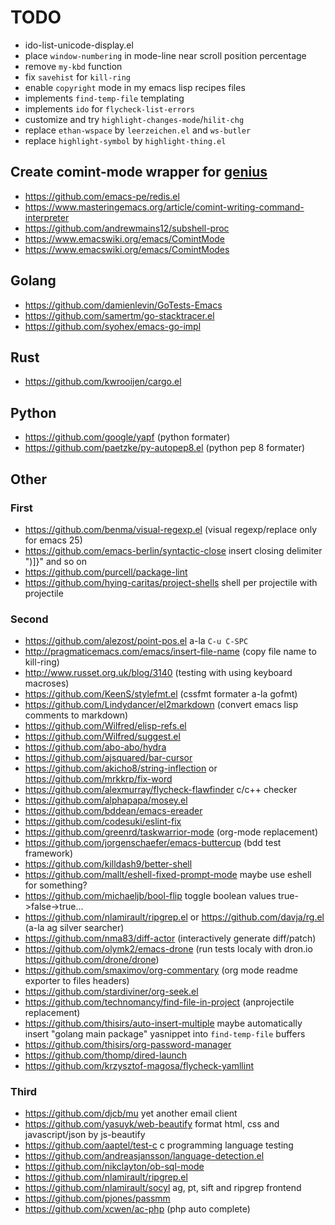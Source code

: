 # TODO

* ido-list-unicode-display.el
* place `window-numbering` in mode-line near scroll position percentage
* remove `my-kbd` function
* fix `savehist` for `kill-ring`
* enable `copyright` mode in my emacs lisp recipes files
* implements `find-temp-file` templating
* implements `ido` for `flycheck-list-errors`
* customize and try `highlight-changes-mode`/`hilit-chg`
* replace `ethan-wspace` by `leerzeichen.el` and `ws-butler`
* replace `highlight-symbol` by `highlight-thing.el`

## Create comint-mode wrapper for [genius][]

* <https://github.com/emacs-pe/redis.el>
* <https://www.masteringemacs.org/article/comint-writing-command-interpreter>
* <https://github.com/andrewmains12/subshell-proc>
* <https://www.emacswiki.org/emacs/ComintMode>
* <https://www.emacswiki.org/emacs/ComintModes>

[genius]: http://www.jirka.org/genius.html

## Golang

* https://github.com/damienlevin/GoTests-Emacs
* https://github.com/samertm/go-stacktracer.el
* https://github.com/syohex/emacs-go-impl

## Rust

* https://github.com/kwrooijen/cargo.el

## Python

* https://github.com/google/yapf (python formater)
* https://github.com/paetzke/py-autopep8.el (python pep 8 formater)

## Other

### First

* https://github.com/benma/visual-regexp.el (visual regexp/replace only for emacs 25)
* https://github.com/emacs-berlin/syntactic-close insert closing delimiter ")]}" and so on
* https://github.com/purcell/package-lint
* https://github.com/hying-caritas/project-shells shell per projectile with projectile

### Second

* https://github.com/alezost/point-pos.el a-la `C-u C-SPC`
* http://pragmaticemacs.com/emacs/insert-file-name (copy file name to kill-ring)
* http://www.russet.org.uk/blog/3140 (testing with using keyboard macroses)
* https://github.com/KeenS/stylefmt.el (cssfmt formater a-la gofmt)
* https://github.com/Lindydancer/el2markdown (convert emacs lisp comments to markdown)
* https://github.com/Wilfred/elisp-refs.el
* https://github.com/Wilfred/suggest.el
* https://github.com/abo-abo/hydra
* https://github.com/ajsquared/bar-cursor
* https://github.com/akicho8/string-inflection or https://github.com/mrkkrp/fix-word
* https://github.com/alexmurray/flycheck-flawfinder c/c++ checker
* https://github.com/alphapapa/mosey.el
* https://github.com/bddean/emacs-ereader
* https://github.com/codesuki/eslint-fix
* https://github.com/greenrd/taskwarrior-mode (org-mode replacement)
* https://github.com/jorgenschaefer/emacs-buttercup (bdd test framework)
* https://github.com/killdash9/better-shell
* https://github.com/mallt/eshell-fixed-prompt-mode maybe use eshell for something?
* https://github.com/michaeljb/bool-flip toggle boolean values true->false->true...
* https://github.com/nlamirault/ripgrep.el or https://github.com/davja/rg.el (a-la ag silver searcher)
* https://github.com/nma83/diff-actor (interactively generate diff/patch)
* https://github.com/olymk2/emacs-drone (run tests localy with dron.io https://github.com/drone/drone)
* https://github.com/smaximov/org-commentary (org mode readme exporter to files headers)
* https://github.com/stardiviner/org-seek.el
* https://github.com/technomancy/find-file-in-project (anprojectile replacement)
* https://github.com/thisirs/auto-insert-multiple maybe automatically insert "golang main package" yasnippet into `find-temp-file` buffers
* https://github.com/thisirs/org-password-manager
* https://github.com/thomp/dired-launch
* https://github.com/krzysztof-magosa/flycheck-yamllint

### Third

* https://github.com/djcb/mu yet another email client
* https://github.com/yasuyk/web-beautify format html, css and javascript/json by js-beautify
* https://github.com/aaptel/test-c c programming language testing
* https://github.com/andreasjansson/language-detection.el
* https://github.com/nikclayton/ob-sql-mode
* https://github.com/nlamirault/ripgrep.el
* https://github.com/nlamirault/socyl ag, pt, sift and ripgrep frontend
* https://github.com/pjones/passmm
* https://github.com/xcwen/ac-php (php auto complete)
